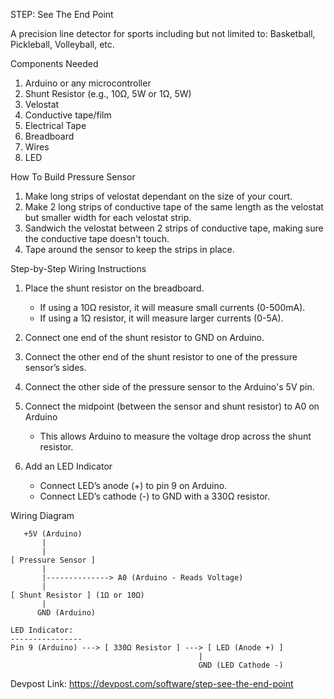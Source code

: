 STEP: See The End Point

A precision line detector for sports including but not limited to: Basketball, Pickleball, Volleyball, etc.

Components Needed
1. Arduino or any microcontroller
2. Shunt Resistor (e.g., 10Ω, 5W or 1Ω, 5W)
3. Velostat
4. Conductive tape/film
5. Electrical Tape
6. Breadboard
7. Wires
8. LED

How To Build Pressure Sensor
1. Make long strips of velostat dependant on the size of your court.
2. Make 2 long strips of conductive tape of the same length as the velostat but smaller width for each velostat strip.
3. Sandwich the velostat between 2 strips of conductive tape, making sure the conductive tape doesn't touch.
4. Tape around the sensor to keep the strips in place.

Step-by-Step Wiring Instructions
1. Place the shunt resistor on the breadboard.
	- If using a 10Ω resistor, it will measure small currents (0-500mA).
	- If using a 1Ω resistor, it will measure larger currents (0-5A).

2. Connect one end of the shunt resistor to GND on Arduino.

3. Connect the other end of the shunt resistor to one of the pressure sensor’s sides.

4. Connect the other side of the pressure sensor to the Arduino's 5V pin.

5. Connect the midpoint (between the sensor and shunt resistor) to A0 on Arduino
	- This allows Arduino to measure the voltage drop across the shunt resistor.

6. Add an LED Indicator
	- Connect LED’s anode (+) to pin 9 on Arduino.
	- Connect LED’s cathode (-) to GND with a 330Ω resistor.

Wiring Diagram

       +5V (Arduino)
           |
           | 
    [ Pressure Sensor ]
           |
           |--------------> A0 (Arduino - Reads Voltage)
           |
    [ Shunt Resistor ] (1Ω or 10Ω)
           |
          GND (Arduino)

    LED Indicator:
    ----------------
    Pin 9 (Arduino) ---> [ 330Ω Resistor ] ---> [ LED (Anode +) ]
                                              |
                                              GND (LED Cathode -)

Devpost Link:
https://devpost.com/software/step-see-the-end-point
